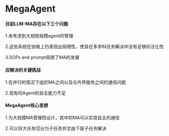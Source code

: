 # MegaAgent

#### 目前LLM-MA存在以下三个问题

1.未考虑到大规矩规模agent的管理

2.这些系统在协做上仍表现出局限性，使其在多学科任务解决中没有足够的泛化性

3.SOPs and prompt局限了MA的发展

#### 应解决的关键挑战

1.在并行的情况下组织MA之间以及与外界服务之间的通信问题

2.现有的Agent的自主能力不足

#### MegaAgent核心思想

1.为大规模MA管理而设计，其中的MA可以实现自主的通信

2.可以将大任务切分为子任务并交由下层子任务解决
